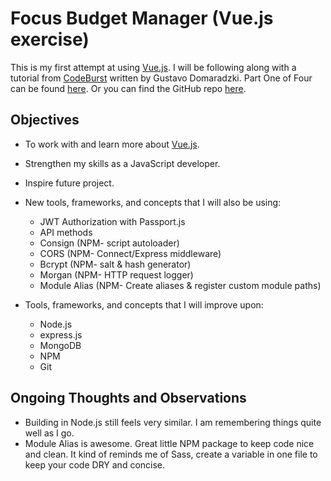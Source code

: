 # Focus Budget Manager (Vue.js exercise)

  This is my first attempt at using [Vue.js][vue-page]. I will be following along with a tutorial from [CodeBurst][codeburst] written by Gustavo Domaradzki. Part One of Four can be found [here][bm-tutorial]. Or you can find the GitHub repo [here][bm-github].

## Objectives

  * To work with and learn more about [Vue.js][vue-page].
  * Strengthen my skills as a JavaScript developer.
  * Inspire future project.

  * New tools, frameworks, and concepts that I will also be using:
    * JWT Authorization with Passport.js
    * API methods
    * Consign (NPM- script autoloader)
    * CORS (NPM- Connect/Express middleware)
    * Bcrypt (NPM- salt & hash generator)
    * Morgan (NPM- HTTP request logger)
    * Module Alias (NPM- Create aliases & register custom module paths)

  * Tools, frameworks, and concepts that I will improve upon:
    * Node.js
    * express.js
    * MongoDB
    * NPM
    * Git

## Ongoing Thoughts and Observations

  * Building in Node.js still feels very similar. I am remembering things quite well as I go.
  * Module Alias is awesome. Great little NPM package to keep code nice and clean. It kind of reminds me of Sass, create a variable in one file to keep your code DRY and concise.

<!-- Links to source pages -->
[vue-page]: https://vuejs.org/
[codeburst]: https://codeburst.io/
[bm-tutorial]: https://codeburst.io/building-a-budget-manager-with-vue-js-and-node-js-part-i-f3d7311822a8
[bm-github]: https://github.com/gdomaradzki/focus-budget-manager

